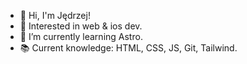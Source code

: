 - 👋 Hi, I'm Jędrzej!
- 👀 Interested in web & ios dev.
- 🌱 I’m currently learning Astro.
- 📚 Current knowledge: HTML, CSS, JS, Git, Tailwind.
